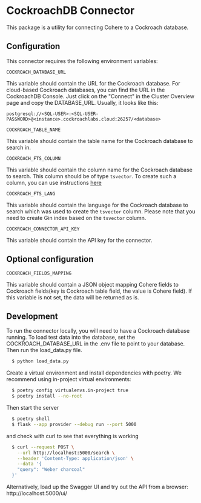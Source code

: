 # CockroachDB Connector

This package is a utility for connecting Cohere to a Cockroach database.

## Configuration

This connector requires the following environment variables:

```
COCKROACH_DATABASE_URL
```

This variable should contain the URL for the Cockroach database.
For cloud-based Cockroach databases, you can find the URL in the CockroachDB Console.
Just click on the "Connect" in the Cluster Overview page and copy the DATABASE_URL.
Usually, it looks like this:

```
postgresql://<SQL-USER>:<SQL-USER-PASSWORD>@<instance>.cockroachlabs.cloud:26257/<database>
```

```
COCKROACH_TABLE_NAME
```

This variable should contain the table name for the Cockroach database to search in.

```
COCKROACH_FTS_COLUMN
```

This variable should contain the column name for the Cockroach database to search.
This column should be of type `tsvector`. To create such a column, you can use instructions
[here](https://www.cockroachlabs.com/docs/stable/full-text-search)

```
COCKROACH_FTS_LANG
```

This variable should contain the language for the Cockroach database to search which
was used to create the `tsvector` column.
Please note that you need to create Gin index based on the `tsvector` column.

```
COCKROACH_CONNECTOR_API_KEY
```

This variable should contain the API key for the connector.

## Optional configuration

```
COCKROACH_FIELDS_MAPPING
```

This variable should contain a JSON object mapping Cohere fields
to Cockroach fields(key is Cockroach table field,
the value is Cohere field). If this variable is not set, the data will be returned as is.

## Development

To run the connector locally, you will need to have a Cockroach database running.
To load test data into the database, set the COCKROACH_DATABASE_URL in the .env file to point to your
database.
Then run the load_data.py file.

```bash
  $ python load_data.py
```

Create a virtual environment and install dependencies with poetry. We recommend using in-project virtual environments:

```bash
  $ poetry config virtualenvs.in-project true
  $ poetry install --no-root
```

Then start the server

```bash
  $ poetry shell
  $ flask --app provider --debug run --port 5000
```

and check with curl to see that everything is working

```bash
  $ curl --request POST \
    --url http://localhost:5000/search \
    --header 'Content-Type: application/json' \
    --data '{
    "query": "Weber charcoal"
  }'
```

Alternatively, load up the Swagger UI and try out the API from a browser: http://localhost:5000/ui/
